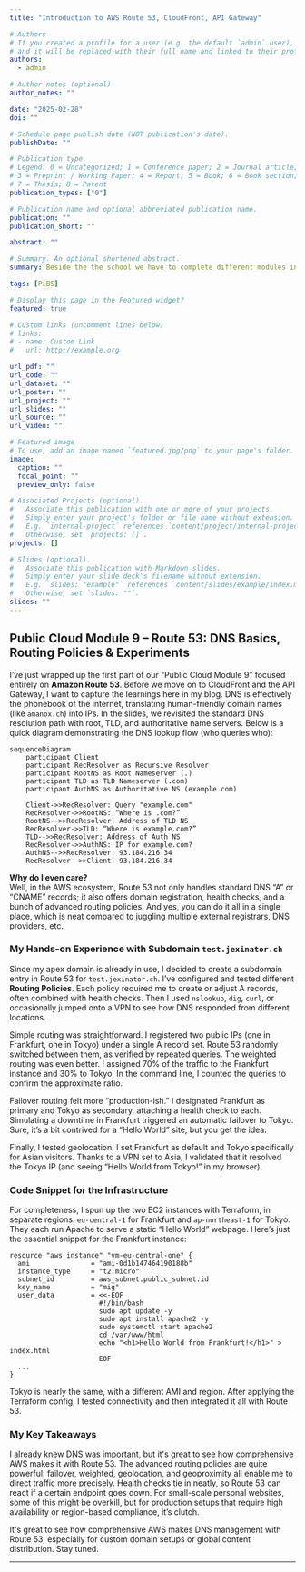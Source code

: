 ```yaml
---
title: "Introduction to AWS Route 53, CloudFront, API Gateway"

# Authors
# If you created a profile for a user (e.g. the default `admin` user), write the username (folder name) here
# and it will be replaced with their full name and linked to their profile.
authors:
  - admin

# Author notes (optional)
author_notes: ""

date: "2025-02-28"
doi: ""

# Schedule page publish date (NOT publication's date).
publishDate: ""

# Publication type.
# Legend: 0 = Uncategorized; 1 = Conference paper; 2 = Journal article;
# 3 = Preprint / Working Paper; 4 = Report; 5 = Book; 6 = Book section;t
# 7 = Thesis; 8 = Patent
publication_types: ["0"]

# Publication name and optional abbreviated publication name.
publication: ""
publication_short: ""

abstract: ""

# Summary. An optional shortened abstract.
summary: Beside the the school we have to complete different modules in our company. This publication is about AWS Route 53, CloudFront and API Gateway.

tags: [PiBS]

# Display this page in the Featured widget?
featured: true

# Custom links (uncomment lines below)
# links:
# - name: Custom Link
#   url: http://example.org

url_pdf: ""
url_code: ""
url_dataset: ""
url_poster: ""
url_project: ""
url_slides: ""
url_source: ""
url_video: ""

# Featured image
# To use, add an image named `featured.jpg/png` to your page's folder.
image:
  caption: ""
  focal_point: ""
  preview_only: false

# Associated Projects (optional).
#   Associate this publication with one or more of your projects.
#   Simply enter your project's folder or file name without extension.
#   E.g. `internal-project` references `content/project/internal-project/index.md`.
#   Otherwise, set `projects: []`.
projects: []

# Slides (optional).
#   Associate this publication with Markdown slides.
#   Simply enter your slide deck's filename without extension.
#   E.g. `slides: "example"` references `content/slides/example/index.md`.
#   Otherwise, set `slides: ""`.
slides: ""
---
```


## Public Cloud Module 9 – Route 53: DNS Basics, Routing Policies & Experiments

I’ve just wrapped up the first part of our “Public Cloud Module 9” focused entirely on **Amazon Route 53**. Before we move on to CloudFront and the API Gateway, I want to capture the learnings here in my blog. DNS is effectively the phonebook of the internet, translating human-friendly domain names (like `amanox.ch`) into IPs. In the slides, we revisited the standard DNS resolution path with root, TLD, and authoritative name servers. Below is a quick diagram demonstrating the DNS lookup flow (who queries who):

```mermaid
sequenceDiagram
    participant Client
    participant RecResolver as Recursive Resolver
    participant RootNS as Root Nameserver (.)
    participant TLD as TLD Nameserver (.com)
    participant AuthNS as Authoritative NS (example.com)

    Client->>RecResolver: Query "example.com"
    RecResolver->>RootNS: “Where is .com?”
    RootNS-->>RecResolver: Address of TLD NS
    RecResolver->>TLD: “Where is example.com?”
    TLD-->>RecResolver: Address of Auth NS
    RecResolver->>AuthNS: IP for example.com?
    AuthNS-->>RecResolver: 93.184.216.34
    RecResolver-->>Client: 93.184.216.34
```

**Why do I even care?**  
Well, in the AWS ecosystem, Route 53 not only handles standard DNS “A” or “CNAME” records; it also offers domain registration, health checks, and a bunch of advanced routing policies. And yes, you can do it all in a single place, which is neat compared to juggling multiple external registrars, DNS providers, etc.

### My Hands-on Experience with Subdomain `test.jexinator.ch`

Since my apex domain is already in use, I decided to create a subdomain entry in Route 53 for `test.jexinator.ch`. I’ve configured and tested different **Routing Policies**. Each policy required me to create or adjust A records, often combined with health checks. Then I used `nslookup`, `dig`, `curl`, or occasionally jumped onto a VPN to see how DNS responded from different locations.

Simple routing was straightforward. I registered two public IPs (one in Frankfurt, one in Tokyo) under a single A record set. Route 53 randomly switched between them, as verified by repeated queries. The weighted routing was even better. I assigned 70% of the traffic to the Frankfurt instance and 30% to Tokyo. In the command line, I counted the queries to confirm the approximate ratio.

Failover routing felt more “production-ish.” I designated Frankfurt as primary and Tokyo as secondary, attaching a health check to each. Simulating a downtime in Frankfurt triggered an automatic failover to Tokyo. Sure, it’s a bit contrived for a “Hello World” site, but you get the idea.

Finally, I tested geolocation. I set Frankfurt as default and Tokyo specifically for Asian visitors. Thanks to a VPN set to Asia, I validated that it resolved the Tokyo IP (and seeing “Hello World from Tokyo!” in my browser).

### Code Snippet for the Infrastructure

For completeness, I spun up the two EC2 instances with Terraform, in separate regions: `eu-central-1` for Frankfurt and `ap-northeast-1` for Tokyo. They each run Apache to serve a static “Hello World” webpage. Here’s just the essential snippet for the Frankfurt instance:

```hcl
resource "aws_instance" "vm-eu-central-one" {
  ami               = "ami-0d1b147464190188b"
  instance_type     = "t2.micro"
  subnet_id         = aws_subnet.public_subnet.id
  key_name          = "mig"
  user_data         = <<-EOF
                      #!/bin/bash
                      sudo apt update -y
                      sudo apt install apache2 -y
                      sudo systemctl start apache2
                      cd /var/www/html
                      echo "<h1>Hello World from Frankfurt!</h1>" > index.html
                      EOF
  ...
}
```

Tokyo is nearly the same, with a different AMI and region. After applying the Terraform config, I tested connectivity and then integrated it all with Route 53.

### My Key Takeaways

I already knew DNS was important, but it's great to see how comprehensive AWS makes it with Route 53. The advanced routing policies are quite powerful: failover, weighted, geolocation, and geoproximity all enable me to direct traffic more precisely. Health checks tie in neatly, so Route 53 can react if a certain endpoint goes down. For small-scale personal websites, some of this might be overkill, but for production setups that require high availability or region-based compliance, it’s clutch.

It's great to see how comprehensive AWS makes DNS management with Route 53, especially for custom domain setups or global content distribution. Stay tuned.

---
